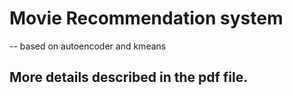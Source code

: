 # Movie Recommendation system
-- based on autoencoder and kmeans

## More details described in the pdf file.
